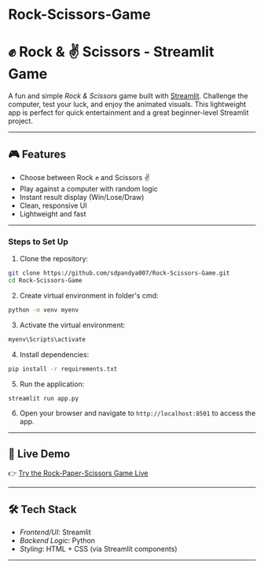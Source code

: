 # Rock-Scissors-Game
# ✊ Rock & ✌ Scissors - Streamlit Game

A fun and simple *Rock & Scissors* game built with [Streamlit](https://streamlit.io/). Challenge the computer, test your luck, and enjoy the animated visuals. This lightweight app is perfect for quick entertainment and a great beginner-level Streamlit project.

---

## 🎮 Features

- Choose between Rock ✊ and Scissors ✌
- Play against a computer with random logic
- Instant result display (Win/Lose/Draw)
- Clean, responsive UI
- Lightweight and fast

---

### Steps to Set Up
1. Clone the repository:
  ```bash
  git clone https://github.com/sdpandya007/Rock-Scissors-Game.git
  cd Rock-Scissors-Game
  ```
2. Create virtual environment in folder's cmd:
  ```bash
  python -m venv myenv
  ```
3. Activate the virtual environment:
  ```bash
  myenv\Scripts\activate
  ``` 
4. Install dependencies:
  ```bash
  pip install -r requirements.txt
  ```
5. Run the application:
  ```bash
  streamlit run app.py
  ```
6. Open your browser and navigate to `http://localhost:8501` to access the app.

---

## 🚀 Live Demo

👉 [Try the Rock-Paper-Scissors Game Live](https://rock-scisors-game-hc7whmwvrjszytblgj5tw7.streamlit.app/)

---

## 🛠 Tech Stack

- *Frontend/UI*: Streamlit
- *Backend Logic*: Python
- *Styling*: HTML + CSS (via Streamlit components)

---
